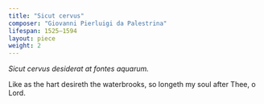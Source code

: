 ```yaml
---
title: "Sicut cervus"
composer: "Giovanni Pierluigi da Palestrina"
lifespan: 1525–1594
layout: piece
weight: 2
---
```


*Sicut cervus desiderat at fontes aquarum.*

Like as the hart desireth the waterbrooks, so longeth my soul after Thee, o Lord.
